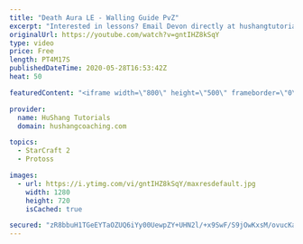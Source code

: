 ```yaml
---
title: "Death Aura LE - Walling Guide PvZ"
excerpt: "Interested in lessons? Email Devon directly at hushangtutorials@outlook.com ------------------------------------------------------------------------------------------------------- Want to support HuShang Tutorials directly? Patreon is a website where you can contribute a monthly donation that will help"
originalUrl: https://youtube.com/watch?v=gntIHZ8kSqY
type: video
price: Free
length: PT4M17S
publishedDateTime: 2020-05-28T16:53:42Z
heat: 50

featuredContent: "<iframe width=\"800\" height=\"500\" frameborder=\"0\" src=\"https://www.youtube.com/embed/gntIHZ8kSqY\" allow=\"accelerometer; autoplay; encrypted-media; gyroscope; picture-in-picture\" allowfullscreen></iframe>"

provider:
  name: HuShang Tutorials
  domain: hushangcoaching.com

topics:
  - StarCraft 2
  - Protoss

images:
  - url: https://i.ytimg.com/vi/gntIHZ8kSqY/maxresdefault.jpg
    width: 1280
    height: 720
    isCached: true

secured: "zR8bbuH1TGeEYTaOZUQ6iYy00UewpZY+UHN2l/+x9SwF/S9jOwKxsM/ovucKaQhFca9bVDw8onUU3bdxwErHrxqLQw9KTNJ6C/UO1/LEXXkq495iH9GPVrX/r+x3vy/JqvMqb0L1etJBAEHrvCi2LubCEEZ00ZN/VEDSUjSHD5l2kr4UIf9JpyYgLpOtLgmr4FZqdolRcmOjJdhfTBN9gPdcFqLwuAKXhmRu0CSFatprXqqETnWSE1DlmWUPlpPV0FrUZedw/qagW0JotaU8HnxCiL3JRPaMmlruJbyURWsO9uhQNC48HRy3eXRmb3IW5IPWP2mdF+AgW2j9VAhmRTi9ZdmktWLfI7XdLr9NMXWDaj2G2/SDd/S1/Q0YeyQtq9ys33cAjlmilQcroH7ywhnfG0NM580wgHWxGOEXPio=;Dh9zWFjpRFiYP+5UJo6m8Q=="
---
```


